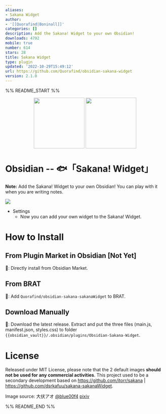 ```yaml
---
aliases:
- Sakana Widget
author:
- '[[Quorafind|Boninall]]'
categories: []
description: Add the Sakana! Widget to your own Obsidian!
downloads: 4792
mobile: true
number: 614
stars: 28
title: Sakana Widget
type: plugin
updated: '2022-10-29T15:49:12'
url: https://github.com/Quorafind/obsidian-sakana-widget
version: 2.1.0
---
```


%% README_START %%

<p align="center">
<img src="https://raw.githubusercontent.com/dsrkafuu/sakana-widget/main/src/characters/chisato.png" height="160px">
<img src="https://raw.githubusercontent.com/dsrkafuu/sakana-widget/main/src/characters/takina.png" height="160px">
</p>

# Obsidian -- 🐟「Sakana! Widget」

**Note:** Add the Sakana! Widget to your own Obsidian! You can play with it when you are writing notes.

![](https://raw.githubusercontent.com/Quorafind/obsidian-sakana-widget/master/media/sakanaGif.gif)

- Settings
  - Now you can add your own widget to the Sakana! Widget.

# How to Install

## From Plugin Market in Obsidian [Not Yet]

💜: Directly install from Obsidian Market.

## From BRAT

🚗: Add `Quorafind/obsidian-sakana-sakanaWidget` to BRAT.

## Download Manually

🚚: Download the latest release. Extract and put the three files (main.js, manifest.json, styles.css) to folder `{{obsidian_vault}}/.obsidian/plugins/Obsidian-Sakana-Widget`.

# License

Released under MIT License, please note that the 2 default images **should not be used for any commercial activities**. This project used to be a secondary development based on https://github.com/itorr/sakana | https://github.com/dsrkafuu/sakana-sakanaWidget.

Image source: 大伏アオ [@blue00f4](https://twitter.com/blue00f4) [pixiv](https://pixiv.me/aoiroblue1340)


%% README_END %%